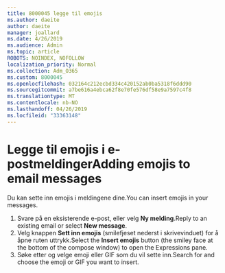 ```yaml
---
title: 8000045 legge til emojis
ms.author: daeite
author: daeite
manager: joallard
ms.date: 4/26/2019
ms.audience: Admin
ms.topic: article
ROBOTS: NOINDEX, NOFOLLOW
localization_priority: Normal
ms.collection: Adm_O365
ms.custom: 8000045
ms.openlocfilehash: 032164c212ecbd334c420152ab0ba5318f6ddd90
ms.sourcegitcommit: a7be616a4ebca62f8e70fe576df58e9a7597c4f8
ms.translationtype: MT
ms.contentlocale: nb-NO
ms.lasthandoff: 04/26/2019
ms.locfileid: "33363148"
---
```

# <a name="adding-emojis-to-email-messages"></a><span data-ttu-id="42618-102">Legge til emojis i e-postmeldinger</span><span class="sxs-lookup"><span data-stu-id="42618-102">Adding emojis to email messages</span></span>

<span data-ttu-id="42618-103">Du kan sette inn emojis i meldingene dine.</span><span class="sxs-lookup"><span data-stu-id="42618-103">You can insert emojis in your messages.</span></span>

1. <span data-ttu-id="42618-104">Svare på en eksisterende e-post, eller velg **Ny melding**.</span><span class="sxs-lookup"><span data-stu-id="42618-104">Reply to an existing email or select **New message**.</span></span>
1. <span data-ttu-id="42618-105">Velg knappen **Sett inn emojis** (smilefjeset nederst i skrivevinduet) for å åpne ruten uttrykk.</span><span class="sxs-lookup"><span data-stu-id="42618-105">Select the **Insert emojis** button (the smiley face at the bottom of the compose window) to open the Expressions pane.</span></span>
1. <span data-ttu-id="42618-106">Søke etter og velge emoji eller GIF som du vil sette inn.</span><span class="sxs-lookup"><span data-stu-id="42618-106">Search for and choose the emoji or GIF you want to insert.</span></span>